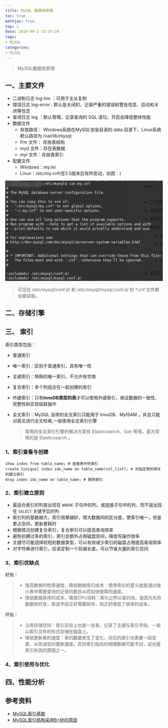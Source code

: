 ```yaml
---
title: MySQL 数据库原理
toc: true
mathjax: true
top: 1
date: 2018-09-2 15:15:20
tags:
- MySQL
categories:
- MySQL
---
```


> MySQL数据库原理

<!-- more -->

## 一、主要文件

+ 二进制日志 log-bin ：可用于主从复制
+ 错误日志 log-error : 默认是关闭的，记录严重的错误和警告信息、启动和关闭等信息
+ 查询日志 log ：默认管理，记录查询的 SQL 语句，开启会降低整体性能
+ 数据文件
  + 存放路径： Windows系统在MySQL安装目录的 data 目录下，Linux系统默认路径为 /var/lib/mysql
  + frm 文件： 存放表结构
  + myd 文件：存在表数据
  + myi 文件：存放表索引
+ 配置文件
  + Windows：my.ini
  + Linux：/etc/my.cnf(在5.5版本后有所变动，如图：)

![1563521616240](advanced-MySQL/1563521616240.png)

> 可见在 /etc/mysql/conf.d/ 和 /etc/msyql/mysql.conf.d/ 的 *.cnf 文件都会被读取。

## 二、存储引擎



## 三、 索引

索引类型包括：

+ 普通索引

+ 唯一索引：区别于普通索引，具有唯一性

+ 主键索引：特殊的唯一索引，不允许有空值

+ 复合索引：多个列组合在一起创建的索引

+ 外键索引：只有**InnoDB类型的表**才可以使用外键索引，保证数据的一致性、完整性和实现级联操作

+ 全文索引：MySQL 自带的全文索引只能用于 InnoDB、MyISAM ，并且只能对英文进行全文检索,一般使用全文索引引擎

  > 常用的全文索引引擎的解决方案有 Elasticsearch、Solr 等等。最为常用的是 Elasticsearch 。

### 1、索引查看与创建

```mysql
show index from table_name; # 查看表中的索引
create [unique] index idx_name on table_name(col_list); # 对指定表的相关列建立索引
drop index idx_name on table_name; # 删除索引
```
### 2、索引建立原则

+ 最适合索引的列是出现在 `WHERE` 子句中的列，或连接子句中的列，而不是出现在 `SELECT` 关键字后的列
+ 索引列的基数越大，索引效果越好，增大数据间的区分度，使索引唯一，但是更占空间，更新更耗时
+ 根据情况创建复合索引，复合索引可以提高查询效率
+ 避免创建过多的索引，索引会额外占用磁盘空间，降低写操作效率
+ 主键尽可能选择较短的数据类型，可以有效减少索引的磁盘占用提高查询效率
+ 对字符串进行索引，应该定制一个前缀长度，可以节省大量的索引空间

### 3、索引优缺点

好处：

> + 提高数据的检索速度，降低数据库IO成本：使用索引的意义就是通过缩小表中需要查询的记录的数目从而加快搜索的速度。
> + 降低数据排序的成本，降低CPU消耗：索引之所以查的快，是因为先将数据排好序，若该字段正好需要排序，则正好降低了排序的成本。

坏处：

> + 占用存储空间：索引实际上也是一张表，记录了主键与索引字段，一般以索引文件的形式存储在磁盘上。
> + 降低更新表的速度：表的数据发生了变化，对应的索引也需要一起变更，从而减低的更新速度。否则索引指向的物理数据可能不对，这也是索引失效的原因之一。

### 4、索引使用与优化

## 四、性能分析

## 参考资料

+ [MySQL索引基数](https://blog.csdn.net/mingyundezuoan/article/details/79038989)
+ [MySQL索引结构采用B+树的原因](https://my.oschina.net/edwardge/blog/1934165)